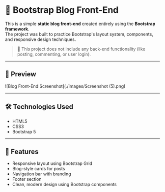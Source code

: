 # 📝 Bootstrap Blog Front-End

This is a simple **static blog front-end** created entirely using the **Bootstrap framework**.  
The project was built to practice Bootstrap's layout system, components, and responsive design techniques.

> 🚫 This project does not include any back-end functionality (like posting, commenting, or user login).

---

## 📸 Preview

![Blog Front-End Screenshot](./images/Screenshot (5).png)

---

## 🛠️ Technologies Used

- HTML5  
- CSS3  
- Bootstrap 5

---

## 🎯 Features

- Responsive layout using Bootstrap Grid
- Blog-style cards for posts
- Navigation bar with branding
- Footer section
- Clean, modern design using Bootstrap components
